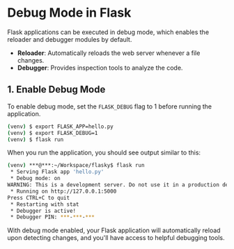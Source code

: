 # Debug Mode in Flask

Flask applications can be executed in debug mode, which enables the reloader and debugger modules by default.

- **Reloader**: Automatically reloads the web server whenever a file changes.
- **Debugger**: Provides inspection tools to analyze the code.

## 1. Enable Debug Mode

To enable debug mode, set the `FLASK_DEBUG` flag to 1 before running the application.

```sh
(venv) $ export FLASK_APP=hello.py
(venv) $ export FLASK_DEBUG=1
(venv) $ flask run
```

When you run the application, you should see output similar to this:

```sh
(venv) ***@***:~/Workspace/flasky$ flask run
 * Serving Flask app 'hello.py'
 * Debug mode: on
WARNING: This is a development server. Do not use it in a production deployment. Use a production WSGI server instead.
 * Running on http://127.0.0.1:5000
Press CTRL+C to quit
 * Restarting with stat
 * Debugger is active!
 * Debugger PIN: ***-***-***
```

With debug mode enabled, your Flask application will automatically reload upon detecting changes, and you'll have access to helpful debugging tools.
